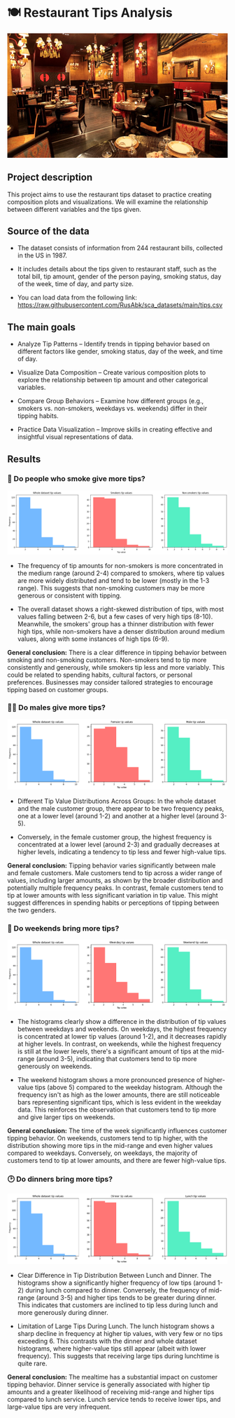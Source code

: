 # 🍽️ Restaurant Tips Analysis
![Alt text](https://github.com/hoangbui93/Restaurant-Tips-Analysis/blob/main/Pic1.jpg)

## Project description
This project aims to use the restaurant tips dataset to practice creating composition plots and visualizations. We will examine the relationship between different variables and the tips given.
## Source of the data
* The dataset consists of information from 244 restaurant bills, collected in the US in 1987.

* It includes details about the tips given to restaurant staff, such as the total bill, tip amount, gender of the person paying, smoking status, day of the week, time of day, and party size.

* You can load data from the following link:
https://raw.githubusercontent.com/RusAbk/sca_datasets/main/tips.csv

## The main goals

* Analyze Tip Patterns – Identify trends in tipping behavior based on different factors like gender, smoking status, day of the week, and time of day.

* Visualize Data Composition – Create various composition plots to explore the relationship between tip amount and other categorical variables.

* Compare Group Behaviors – Examine how different groups (e.g., smokers vs. non-smokers, weekdays vs. weekends) differ in their tipping habits.

* Practice Data Visualization – Improve skills in creating effective and insightful visual representations of data.


## Results
### 🚬 Do people who smoke give more tips?

![Alt text](https://github.com/hoangbui93/Restaurant-Tips-Analysis/blob/main/Hist1.png)

* The frequency of tip amounts for non-smokers is more concentrated in the medium range (around 2-4) compared to smokers, where tip values are more widely distributed and tend to be lower (mostly in the 1-3 range). This suggests that non-smoking customers may be more generous or consistent with tipping.

* The overall dataset shows a right-skewed distribution of tips, with most values falling between 2-6, but a few cases of very high tips (8-10). Meanwhile, the smokers' group has a thinner distribution with fewer high tips, while non-smokers have a denser distribution around medium values, along with some instances of high tips (6-9).

**General conclusion:** There is a clear difference in tipping behavior between smoking and non-smoking customers. Non-smokers tend to tip more consistently and generously, while smokers tip less and more variably. This could be related to spending habits, cultural factors, or personal preferences. Businesses may consider tailored strategies to encourage tipping based on customer groups.

### 👨👩 Do males give more tips?

![Alt text](https://github.com/hoangbui93/Restaurant-Tips-Analysis/blob/main/Hist2.png)

* Different Tip Value Distributions Across Groups: In the whole dataset and the male customer group, there appear to be two frequency peaks, one at a lower level (around 1-2) and another at a higher level (around 3-5).

* Conversely, in the female customer group, the highest frequency is concentrated at a lower level (around 2-3) and gradually decreases at higher levels, indicating a tendency to tip less and fewer high-value tips.

**General conclusion:** Tipping behavior varies significantly between male and female customers. Male customers tend to tip across a wider range of values, including larger amounts, as shown by the broader distribution and potentially multiple frequency peaks. In contrast, female customers tend to tip at lower amounts with less significant variation in tip value. This might suggest differences in spending habits or perceptions of tipping between the two genders.

### 📆 Do weekends bring more tips?

![Alt text](https://github.com/hoangbui93/Restaurant-Tips-Analysis/blob/main/Hist3.png)

* The histograms clearly show a difference in the distribution of tip values between weekdays and weekends. On weekdays, the highest frequency is concentrated at lower tip values (around 1-2), and it decreases rapidly at higher levels. In contrast, on weekends, while the highest frequency is still at the lower levels, there's a significant amount of tips at the mid-range (around 3-5), indicating that customers tend to tip more generously on weekends.

* The weekend histogram shows a more pronounced presence of higher-value tips (above 5) compared to the weekday histogram. Although the frequency isn't as high as the lower amounts, there are still noticeable bars representing significant tips, which is less evident in the weekday data. This reinforces the observation that customers tend to tip more and give larger tips on weekends.

**General conclusion:** The time of the week significantly influences customer tipping behavior. On weekends, customers tend to tip higher, with the distribution showing more tips in the mid-range and even higher values compared to weekdays. Conversely, on weekdays, the majority of customers tend to tip at lower amounts, and there are fewer high-value tips.

### 🕑 Do dinners bring more tips?

![Alt text](https://github.com/hoangbui93/Restaurant-Tips-Analysis/blob/main/Hist4.png)

* Clear Difference in Tip Distribution Between Lunch and Dinner. The histograms show a significantly higher frequency of low tips (around 1-2) during lunch compared to dinner. Conversely, the frequency of mid-range (around 3-5) and higher tips tends to be greater during dinner. This indicates that customers are inclined to tip less during lunch and more generously during dinner.

* Limitation of Large Tips During Lunch. The lunch histogram shows a sharp decline in frequency at higher tip values, with very few or no tips exceeding 6. This contrasts with the dinner and whole dataset histograms, where higher-value tips still appear (albeit with lower frequency). This suggests that receiving large tips during lunchtime is quite rare.

**General conclusion:** The mealtime has a substantial impact on customer tipping behavior. Dinner service is generally associated with higher tip amounts and a greater likelihood of receiving mid-range and higher tips compared to lunch service. Lunch service tends to receive lower tips, and large-value tips are very infrequent.
